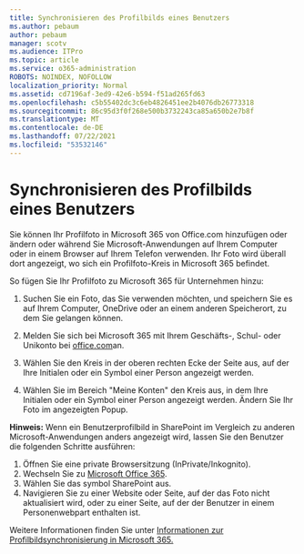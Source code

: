 ```yaml
---
title: Synchronisieren des Profilbilds eines Benutzers
ms.author: pebaum
author: pebaum
manager: scotv
ms.audience: ITPro
ms.topic: article
ms.service: o365-administration
ROBOTS: NOINDEX, NOFOLLOW
localization_priority: Normal
ms.assetid: cd7196af-3ed9-42e6-b594-f51ad265fd63
ms.openlocfilehash: c5b55402dc3c6eb4826451ee2b4076db26773318
ms.sourcegitcommit: 86c95d3f0f268e500b3732243ca85a650b2e7b8f
ms.translationtype: MT
ms.contentlocale: de-DE
ms.lasthandoff: 07/22/2021
ms.locfileid: "53532146"
---
```

# <a name="sync-a-users-profile-picture"></a>Synchronisieren des Profilbilds eines Benutzers

Sie können Ihr Profilfoto in Microsoft 365 von Office.com hinzufügen oder ändern oder während Sie Microsoft-Anwendungen auf Ihrem Computer oder in einem Browser auf Ihrem Telefon verwenden. Ihr Foto wird überall dort angezeigt, wo sich ein Profilfoto-Kreis in Microsoft 365 befindet.

So fügen Sie Ihr Profilfoto zu Microsoft 365 für Unternehmen hinzu:

1. Suchen Sie ein Foto, das Sie verwenden möchten, und speichern Sie es auf Ihrem Computer, OneDrive oder an einem anderen Speicherort, zu dem Sie gelangen können.

2. Melden Sie sich bei Microsoft 365 mit Ihrem Geschäfts-, Schul- oder Unikonto bei [office.com](https://www.office.com)an.

3. Wählen Sie den Kreis in der oberen rechten Ecke der Seite aus, auf der Ihre Initialen oder ein Symbol einer Person angezeigt werden.

4. Wählen Sie im Bereich "Meine Konten" den Kreis aus, in dem Ihre Initialen oder ein Symbol einer Person angezeigt werden. Ändern Sie Ihr Foto im angezeigten Popup.

**Hinweis:** Wenn ein Benutzerprofilbild in SharePoint im Vergleich zu anderen Microsoft-Anwendungen anders angezeigt wird, lassen Sie den Benutzer die folgenden Schritte ausführen:

1. Öffnen Sie eine private Browsersitzung (InPrivate/Inkognito).
1. Wechseln Sie zu [Microsoft Office 365](https://www.office.com).
1. Wählen Sie das symbol SharePoint aus.
1. Navigieren Sie zu einer Website oder Seite, auf der das Foto nicht aktualisiert wird, oder zu einer Seite, auf der der Benutzer in einem Personenwebpart enthalten ist.

Weitere Informationen finden Sie unter [Informationen zur Profilbildsynchronisierung in Microsoft 365.](https://support.office.com/article/information-about-profile-picture-synchronization-in-office-365-20594d76-d054-4af4-a660-401133e3d48a)

